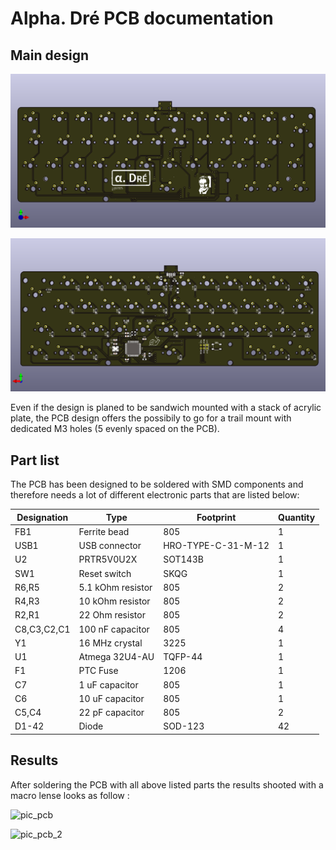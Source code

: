 # Alpha. Dré PCB documentation

## Main design

![front view](../docs/alpha_dre_pcb_front.png)

![back view](../docs/alpha_dre_pcb_back.png)

Even if the design is planed to be sandwich mounted with a stack of acrylic plate, the PCB design offers the possibily to go for a trail mount with dedicated M3 holes (5 evenly spaced on the PCB).

## Part list

The PCB has been designed to be soldered with SMD components and therefore needs a lot of different electronic parts that are listed below:

|Designation|Type             |Footprint         |Quantity|
|-----------|-----------------|------------------|--------|
|FB1        |Ferrite bead     |805               |1       |
|USB1       |USB connector    |HRO-TYPE-C-31-M-12|1       |
|U2         |PRTR5V0U2X       |SOT143B           |1       |
|SW1        |Reset switch     |SKQG              |1       |
|R6,R5      |5.1 kOhm resistor|805               |2       |
|R4,R3      |10 kOhm resistor |805               |2       |
|R2,R1      |22 Ohm resistor  |805               |2       |
|C8,C3,C2,C1|100 nF capacitor |805               |4       |
|Y1         |16 MHz crystal   |3225              |1       |
|U1         |Atmega 32U4-AU   |TQFP-44           |1       |
|F1         |PTC Fuse         |1206              |1       |
|C7         |1 uF capacitor   |805               |1       |
|C6         |10 uF capacitor  |805               |1       |
|C5,C4      |22 pF capacitor  |805               |2       |
|D1-42      |Diode            |SOD-123           |42      |

## Results

After soldering the PCB with all above listed parts the results shooted with a macro lense looks as follow :

![pic_pcb](https://live.staticflickr.com/65535/51173328487_bfa592c227_h.jpg)

![pic_pcb_2](https://live.staticflickr.com/65535/51173328407_7efd77cf0a_h.jpg)
